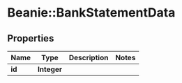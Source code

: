 # Beanie::BankStatementData

## Properties
Name | Type | Description | Notes
------------ | ------------- | ------------- | -------------
**id** | **Integer** |  | 


